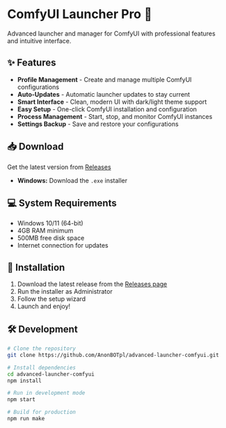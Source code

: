 # ComfyUI Launcher Pro 🚀

Advanced launcher and manager for ComfyUI with professional features and intuitive interface.

## ✨ Features

- **Profile Management** - Create and manage multiple ComfyUI configurations
- **Auto-Updates** - Automatic launcher updates to stay current
- **Smart Interface** - Clean, modern UI with dark/light theme support
- **Easy Setup** - One-click ComfyUI installation and configuration
- **Process Management** - Start, stop, and monitor ComfyUI instances
- **Settings Backup** - Save and restore your configurations

## 📥 Download

Get the latest version from [Releases](https://github.com/AnonBOTpl/advanced-launcher-comfyui/releases)

- **Windows:** Download the `.exe` installer

## 💻 System Requirements

- Windows 10/11 (64-bit)
- 4GB RAM minimum
- 500MB free disk space
- Internet connection for updates

## 🔧 Installation

1. Download the latest release from the [Releases page](https://github.com/AnonBOTpl/advanced-launcher-comfyui/releases)
2. Run the installer as Administrator
3. Follow the setup wizard
4. Launch and enjoy!

## 🛠️ Development

```bash
# Clone the repository
git clone https://github.com/AnonBOTpl/advanced-launcher-comfyui.git

# Install dependencies
cd advanced-launcher-comfyui
npm install

# Run in development mode
npm start

# Build for production
npm run make
